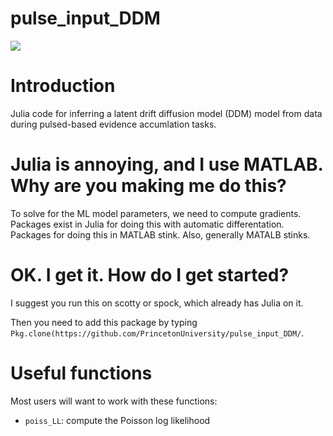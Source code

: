 # pulse_input_DDM

[![](https://img.shields.io/badge/docs-dev-blue.svg)](https://PrincetonUniversity.github.io/pulse_input_DDM.jl/dev)

# Introduction

Julia code for inferring a latent drift diffusion model (DDM) model from data during pulsed-based evidence accumlation tasks.

# Julia is annoying, and I use MATLAB. Why are you making me do this?

To solve for the ML model parameters, we need to compute gradients. Packages exist in Julia for doing this with automatic differentation. Packages for doing this in MATLAB stink. Also, generally MATALB stinks.

# OK. I get it. How do I get started?

I suggest you run this on scotty or spock, which already has Julia on it.

Then you need to add this package by typing `Pkg.clone(https://github.com/PrincetonUniversity/pulse_input_DDM/`.

# Useful functions

Most users will want to work with these functions: 

* `poiss_LL`: compute the Poisson log likelihood
